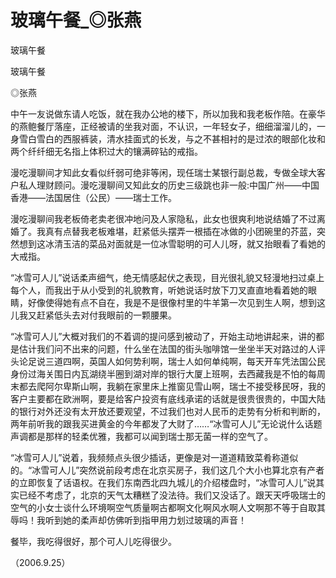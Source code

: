 # 玻璃午餐_◎张燕

玻璃午餐

玻璃午餐

◎张燕

中午一友说做东请人吃饭，就在我办公地的楼下，所以加我和我老板作陪。在豪华的燕鲍餐厅落座，正经被请的坐我对面，不认识，一年轻女子，细细溜溜儿的，一身雪白雪白的西服裤装，清水挂面式的长发，与之不甚相衬的是过浓的眼部化妆和两个纤纤细无名指上体积过大的镶满碎钻的戒指。

漫吃漫聊间才知此女看似纤弱可绝非等闲，现任瑞士某银行副总裁，专做全球大客户私人理财顾问。漫吃漫聊间又知此女的历史三级跳也非一般:中国广州——中国香港——法国居住（公民）——瑞士工作。

漫吃漫聊间我老板倚老卖老很冲地问及人家隐私，此女也很爽利地说结婚了不过离婚了。我真有点替我老板难堪，赶紧低头摆弄一根插在冰做的小团碗里的芥蓝，突然想到这冰清玉洁的菜品对面就是一位冰雪聪明的可人儿呀，就又抬眼看了看她的大戒指。

“冰雪可人儿”说话柔声细气，绝无情感起伏之表现，目光很礼貌又轻漫地扫过桌上每个人，而我出于从小受到的礼貌教育，听她说话时放下刀叉直直地看着她的眼睛，好像使得她有点不自在，我是不是很像村里的牛羊第一次见到生人啊，想到这儿我又赶紧低头去对付我眼前的一颗腰果。

“冰雪可人儿”大概对我们的不着调的提问感到被动了，开始主动地讲起来，讲的都是估计我们问不出来的问题，什么坐在法国的街头咖啡馆一坐坐半天对路过的人评头论足说三道四啊，英国人如何势利啊，瑞士人如何单纯啊，每天开车凭法国公民身份过海关围日内瓦湖绕半圈到湖对岸的银行大厦上班啊，去西藏我是不怕的每周末都去爬阿尔卑斯山啊，我躺在家里床上推窗见雪山啊，瑞士不接受移民呀，我的客户主要都在欧洲啊，要是给客户投资有底线承诺的话就是很贵很贵的，中国大陆的银行对外还没有太开放还要观望，不过我们也对人民币的走势有分析和判断的，两年前听我的跟我买进黄金的今年都发了大财了……“冰雪可人儿”无论说什么话题声调都是那样的轻柔优雅，我都可以闻到瑞士那无菌一样的空气了。

“冰雪可人儿”说着，我频频点头很少插话，更像是对一道道精致菜肴称道似的。“冰雪可人儿”突然说前段考虑在北京买房子，我们这几个大小也算北京有产者的立即恢复了话语权。在我们东南西北四九城儿的介绍楼盘时，“冰雪可人儿”说其实已经不考虑了，北京的天气太糟糕了没法待。我们又没话了。跟天天呼吸瑞士的空气的小女士谈什么环境啊空气质量啊古都啊文化啊风水啊人文啊那不等于自取其辱吗！我听到她的柔声却仿佛听到指甲用力划过玻璃的声音！

餐毕，我吃得很好，那个可人儿吃得很少。

（2006.9.25）